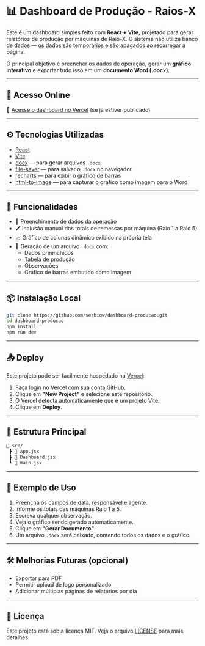 # 📊 Dashboard de Produção - Raios-X

Este é um dashboard simples feito com **React + Vite**, projetado para gerar relatórios de produção por máquinas de Raio-X. O sistema não utiliza banco de dados — os dados são temporários e são apagados ao recarregar a página.

O principal objetivo é preencher os dados de operação, gerar um **gráfico interativo** e exportar tudo isso em um **documento Word (.docx)**.

---

## 🚀 Acesso Online

🔗 [Acesse o dashboard no Vercel](https://dashboard-producao.vercel.app) (se já estiver publicado)

---

## ⚙️ Tecnologias Utilizadas

- [React](https://reactjs.org/)
- [Vite](https://vitejs.dev/)
- [docx](https://www.npmjs.com/package/docx) — para gerar arquivos `.docx`
- [file-saver](https://www.npmjs.com/package/file-saver) — para salvar o `.docx` no navegador
- [recharts](https://recharts.org/) — para exibir o gráfico de barras
- [html-to-image](https://www.npmjs.com/package/html-to-image) — para capturar o gráfico como imagem para o Word

---

## 📝 Funcionalidades

- 📅 Preenchimento de dados da operação
- 🖊️ Inclusão manual dos totais de remessas por máquina (Raio 1 a Raio 5)
- 📈 Gráfico de colunas dinâmico exibido na própria tela
- 📄 Geração de um arquivo `.docx` com:
  - Dados preenchidos
  - Tabela de produção
  - Observações
  - Gráfico de barras embutido como imagem

---

## 📦 Instalação Local

```bash
git clone https://github.com/serbiow/dashboard-producao.git
cd dashboard-producao
npm install
npm run dev
```

---

## 📤 Deploy

Este projeto pode ser facilmente hospedado na [Vercel](https://vercel.com/):

1. Faça login no Vercel com sua conta GitHub.
2. Clique em **"New Project"** e selecione este repositório.
3. O Vercel detecta automaticamente que é um projeto Vite.
4. Clique em **Deploy**.

---

## 📂 Estrutura Principal

```bash
📁 src/
 ┣ 📄 App.jsx
 ┣ 📄 Dashboard.jsx
 ┗ 📄 main.jsx
```

---

## 🧪 Exemplo de Uso

1. Preencha os campos de data, responsável e agente.
2. Informe os totais das máquinas Raio 1 a 5.
3. Escreva qualquer observação.
4. Veja o gráfico sendo gerado automaticamente.
5. Clique em **"Gerar Documento"**.
6. Um arquivo `.docx` será baixado, contendo todos os dados e o gráfico.

---

## 🛠️ Melhorias Futuras (opcional)

- Exportar para PDF
- Permitir upload de logo personalizado
- Adicionar múltiplas páginas de relatórios por dia

---

## 📄 Licença

Este projeto está sob a licença MIT. Veja o arquivo [LICENSE](LICENSE) para mais detalhes.
